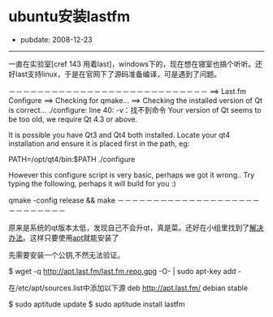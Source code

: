 # ubuntu安装lastfm

- pubdate: 2008-12-23

--------------------------


一直在实验室[cref 143 用着last]，windows下的，现在想在寝室也搞个听听。还好last支持linux，于是在官网下了源码准备编译，可是遇到了问题。

－－－－－－－－－－－－－－－－－－－－－－－－－－－－
==> Last.fm Configure
==> Checking for qmake...
==> Checking the installed version of Qt is correct...
./configure: line 40: -v：找不到命令
Your version of Qt seems to be too old, we require Qt 4.3 or above.

It is possible you have Qt3 and Qt4 both installed. Locate your qt4 installation
and ensure it is placed first in the path, eg:

PATH=/opt/qt4/bin:$PATH ./configure

However this configure script is very basic, perhaps we got it wrong..
Try typing the following, perhaps it will build for you :)

qmake -config release && make
－－－－－－－－－－－－－－－－－－－－－－－－－－－－

原来是系统的qt版本太低，发现自己不会升qt，真是菜。还好在小组里找到了[解决办法](http://cn.last.fm/group/Debian+Linux/forum/8592/_/366818)。这样只要使用[apt](http://apt.last.fm/)就能安装了

先需要安装一个公钥,不然无法验证。


$ wget -q http://apt.last.fm/last.fm.repo.gpg -O- | sudo apt-key add -



在/etc/apt/sources.list中添加以下源
deb http://apt.last.fm/ debian stable


$ sudo aptitude update
$ sudo aptitude install lastfm
